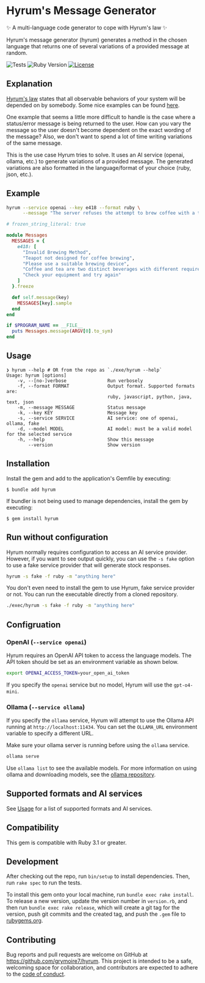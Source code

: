 # Hyrum's Message Generator

✨ A multi-language code generator to cope with Hyrum's law ✨

Hyrum's message generator (hyrum) generates a method in the chosen language that
returns one of several variations of a provided message at random.

![Tests](https://github.com/grymoire7/hyrum/actions/workflows/ruby.yml/badge.svg?branch=main)
![Ruby Version](https://img.shields.io/badge/Ruby-3.3.5-green?logo=Ruby&logoColor=red&label=Ruby%20version&color=green)
[![License](https://img.shields.io/badge/license-MIT-green.svg)](https://github.com/grymoire7/hyrum/blob/main/LICENSE.txt)

## Explanation
[Hyrum's law][hd] states that all observable behaviors of your system will be
depended on by somebody. Some nice examples can be found [here][he].

One example that seems a little more difficult to handle is the case where a
status/error message is being returned to the user. How can you vary the message
so the user doesn't become dependent on the exact wording of the message?
Also, we don't want to spend a lot of time writing variations of the same message.

This is the use case Hyrum tries to solve. It uses an AI service (openai,
ollama, etc.) to generate variations of a provided message. The generated
variations are also formatted in the language/format of your choice (ruby,
json, etc.).

## Example

```bash
hyrum --service openai --key e418 --format ruby \
      --message "The server refuses the attempt to brew coffee with a teapot"
```

```ruby
# frozen_string_literal: true

module Messages
  MESSAGES = {
    e418: [
      "Invalid Brewing Method",
      "Teapot not designed for coffee brewing",
      "Please use a suitable brewing device",
      "Coffee and tea are two distinct beverages with different requirements",
      "Check your equipment and try again"
    ]
  }.freeze

  def self.message(key)
    MESSAGES[key].sample
  end
end

if $PROGRAM_NAME == __FILE__
  puts Messages.message(ARGV[0].to_sym)
end
```

## Usage

```
❯ hyrum --help # OR from the repo as `./exe/hyrum --help`
Usage: hyrum [options]
    -v, --[no-]verbose               Run verbosely
    -f, --format FORMAT              Output format. Supported formats are:
                                     ruby, javascript, python, java, text, json
    -m, --message MESSAGE            Status message
    -k, --key KEY                    Message key
    -s, --service SERVICE            AI service: one of openai, ollama, fake
    -d, --model MODEL                AI model: must be a valid model for the selected service
    -h, --help                       Show this message
        --version                    Show version
```

## Installation
Install the gem and add to the application's Gemfile by executing:

    $ bundle add hyrum

If bundler is not being used to manage dependencies, install the gem by executing:

    $ gem install hyrum

## Run without configuration
Hyrum normally requires configuration to access an AI service provider. However,
if you want to see output quickly, you can use the `-s fake` option to use a fake
service provider that will generate stock responses.

```bash
hyrum -s fake -f ruby -m "anything here"
```

You don't even need to install the gem to use Hyrum, fake service provider or not.
You can run the executable directly from a cloned repository.

```bash
./exec/hyrum -s fake -f ruby -m "anything here"
```

## Configruation

### OpenAI (`--service openai`)
Hyrum requires an OpenAI API token to access the language models. The API token should be
set as an environment variable as shown below.

```bash
export OPENAI_ACCESS_TOKEN=your_open_ai_token
```

If you specify the `openai` service but no model, Hyrum will use the `gpt-o4-mini`.

### Ollama (`--service ollama`)
If you specify the `ollama` service, Hyrum will attempt to use the Ollama API
running at `http://localhost:11434`. You can set the `OLLAMA_URL` environment
variable to specify a different URL.

Make sure your ollama server is running before using the `ollama` service.

```bash
ollama serve
```

Use `ollama list` to see the available models. For more information on using
ollama and downloading models, see the [ollama repository](http://ollama.com).

## Supported formats and AI services

See [Usage](#usage) for a list of supported formats and AI services.

## Compatibility

This gem is compatible with Ruby 3.1 or greater.

## Development

After checking out the repo, run `bin/setup` to install dependencies. Then, run
`rake spec` to run the tests.

To install this gem onto your local machine, run `bundle exec rake install`. To
release a new version, update the version number in `version.rb`, and then run
`bundle exec rake release`, which will create a git tag for the version, push
git commits and the created tag, and push the `.gem` file to
[rubygems.org](https://rubygems.org).

## Contributing

Bug reports and pull requests are welcome on GitHub at
https://github.com/grymoire7/hyrum. This project is intended to be a safe,
welcoming space for collaboration, and contributors are expected to adhere to the
[code of conduct](https://github.com/grymoire7/hyrum/blob/main/CODE_OF_CONDUCT.md).

[hd]: https://www.laws-of-software.com/laws/hyrum/
[he]: https://abenezer.org/blog/hyrum-law-in-golang
